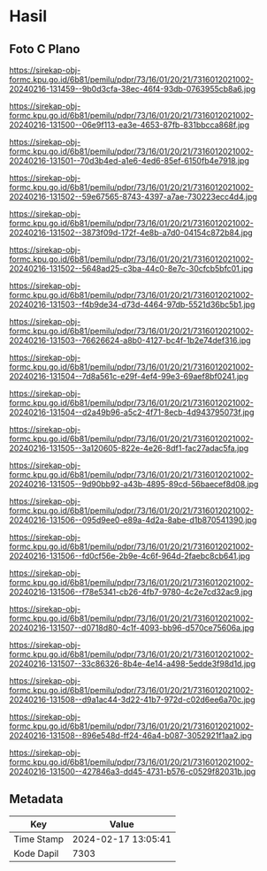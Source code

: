 # Hasil

## Foto C Plano

https://sirekap-obj-formc.kpu.go.id/6b81/pemilu/pdpr/73/16/01/20/21/7316012021002-20240216-131459--9b0d3cfa-38ec-46f4-93db-0763955cb8a6.jpg

https://sirekap-obj-formc.kpu.go.id/6b81/pemilu/pdpr/73/16/01/20/21/7316012021002-20240216-131500--06e9f113-ea3e-4653-87fb-831bbcca868f.jpg

https://sirekap-obj-formc.kpu.go.id/6b81/pemilu/pdpr/73/16/01/20/21/7316012021002-20240216-131501--70d3b4ed-a1e6-4ed6-85ef-6150fb4e7918.jpg

https://sirekap-obj-formc.kpu.go.id/6b81/pemilu/pdpr/73/16/01/20/21/7316012021002-20240216-131502--59e67565-8743-4397-a7ae-730223ecc4d4.jpg

https://sirekap-obj-formc.kpu.go.id/6b81/pemilu/pdpr/73/16/01/20/21/7316012021002-20240216-131502--3873f09d-172f-4e8b-a7d0-04154c872b84.jpg

https://sirekap-obj-formc.kpu.go.id/6b81/pemilu/pdpr/73/16/01/20/21/7316012021002-20240216-131502--5648ad25-c3ba-44c0-8e7c-30cfcb5bfc01.jpg

https://sirekap-obj-formc.kpu.go.id/6b81/pemilu/pdpr/73/16/01/20/21/7316012021002-20240216-131503--f4b9de34-d73d-4464-97db-5521d36bc5b1.jpg

https://sirekap-obj-formc.kpu.go.id/6b81/pemilu/pdpr/73/16/01/20/21/7316012021002-20240216-131503--76626624-a8b0-4127-bc4f-1b2e74def316.jpg

https://sirekap-obj-formc.kpu.go.id/6b81/pemilu/pdpr/73/16/01/20/21/7316012021002-20240216-131504--7d8a561c-e29f-4ef4-99e3-69aef8bf0241.jpg

https://sirekap-obj-formc.kpu.go.id/6b81/pemilu/pdpr/73/16/01/20/21/7316012021002-20240216-131504--d2a49b96-a5c2-4f71-8ecb-4d943795073f.jpg

https://sirekap-obj-formc.kpu.go.id/6b81/pemilu/pdpr/73/16/01/20/21/7316012021002-20240216-131505--3a120605-822e-4e26-8df1-fac27adac5fa.jpg

https://sirekap-obj-formc.kpu.go.id/6b81/pemilu/pdpr/73/16/01/20/21/7316012021002-20240216-131505--9d90bb92-a43b-4895-89cd-56baecef8d08.jpg

https://sirekap-obj-formc.kpu.go.id/6b81/pemilu/pdpr/73/16/01/20/21/7316012021002-20240216-131506--095d9ee0-e89a-4d2a-8abe-d1b870541390.jpg

https://sirekap-obj-formc.kpu.go.id/6b81/pemilu/pdpr/73/16/01/20/21/7316012021002-20240216-131506--fd0cf56e-2b9e-4c6f-964d-2faebc8cb641.jpg

https://sirekap-obj-formc.kpu.go.id/6b81/pemilu/pdpr/73/16/01/20/21/7316012021002-20240216-131506--f78e5341-cb26-4fb7-9780-4c2e7cd32ac9.jpg

https://sirekap-obj-formc.kpu.go.id/6b81/pemilu/pdpr/73/16/01/20/21/7316012021002-20240216-131507--d0718d80-4c1f-4093-bb96-d570ce75606a.jpg

https://sirekap-obj-formc.kpu.go.id/6b81/pemilu/pdpr/73/16/01/20/21/7316012021002-20240216-131507--33c86326-8b4e-4e14-a498-5edde3f98d1d.jpg

https://sirekap-obj-formc.kpu.go.id/6b81/pemilu/pdpr/73/16/01/20/21/7316012021002-20240216-131508--d9a1ac44-3d22-41b7-972d-c02d6ee6a70c.jpg

https://sirekap-obj-formc.kpu.go.id/6b81/pemilu/pdpr/73/16/01/20/21/7316012021002-20240216-131508--896e548d-ff24-46a4-b087-3052921f1aa2.jpg

https://sirekap-obj-formc.kpu.go.id/6b81/pemilu/pdpr/73/16/01/20/21/7316012021002-20240216-131500--427846a3-dd45-4731-b576-c0529f82031b.jpg


## Metadata

| Key        | Value               |
| ---------- | ------------------- |
| Time Stamp | 2024-02-17 13:05:41 |
| Kode Dapil | 7303                |



